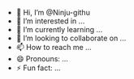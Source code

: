 - 👋 Hi, I’m @Ninju-githu
- 👀 I’m interested in ...
- 🌱 I’m currently learning ...
- 💞️ I’m looking to collaborate on ...
- 📫 How to reach me ...
- 😄 Pronouns: ...
- ⚡ Fun fact: ...

<!---
Ninju-githu/Ninju-githu is a ✨ special ✨ repository because its `README.md` (this file) appears on your GitHub profile.
You can click the Preview link to take a look at your changes.
--->
